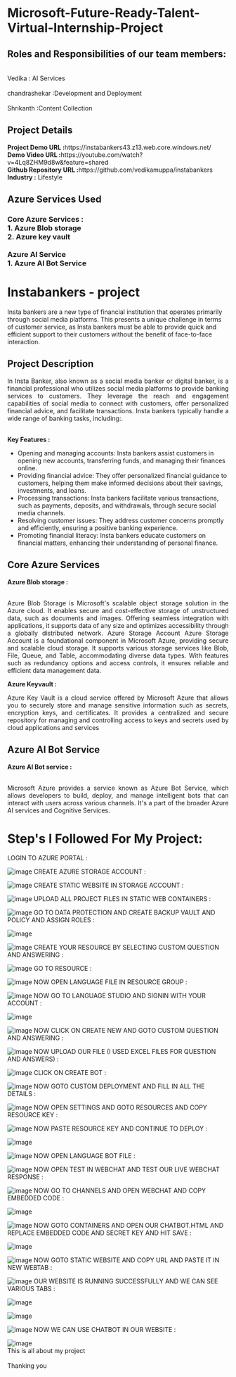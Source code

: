<h1>Microsoft-Future-Ready-Talent-Virtual-Internship-Project</h1>
<h2>Roles and Responsibilities of our team members:</h2>
<br>Vedika : AI Services</br>
<br>chandrashekar :Development and Deployment</br>
<br>Shrikanth :Content Collection</br>
<h2>Project Details</h2>
<b>Project Demo URL :</b>https://instabankers43.z13.web.core.windows.net/<br>
<b>Demo Video URL :</b>https://youtube.com/watch?v=4Lq8ZHM9d8w&feature=shared<br>
<b>Github Repository URL :</b>https://github.com/vedikamuppa/instabankers<br>
<b>Industry :</b> Lifestyle <br>
<h2>Azure Services Used</h2>
<h3>
Core Azure Services : <br>
1. Azure Blob storage <br>
2. Azure key vault <br> <br>
Azure AI Service <br>
1. Azure AI Bot Service
</h3>
<h1>Instabankers - project</h1> 
Insta bankers are a new type of financial institution that operates primarily through social media platforms. This presents a unique challenge in terms of customer service, as Insta bankers must be able to provide quick and efficient support to their customers without the benefit of face-to-face interaction.
<h2>Project Description</h2>
<p align="justify">In Insta Banker, also known as a social media banker or digital banker, is a financial professional who utilizes social media platforms to provide banking services to customers. They leverage the reach and engagement capabilities of social media to connect with customers, offer personalized financial advice, and facilitate transactions. Insta bankers typically handle a wide range of banking tasks, including:.</p><br>
<b>Key Features :</b>
<ul>
    <li>Opening and managing accounts: Insta bankers assist customers in opening new accounts, transferring funds, and managing their finances online.</li>
    <li>Providing financial advice: They offer personalized financial guidance to customers, helping them make informed decisions about their savings, investments, and loans.</li>
    <li>Processing transactions: Insta bankers facilitate various transactions, such as payments, deposits, and withdrawals, through secure social media channels.</li>
    <li>Resolving customer issues: They address customer concerns promptly and efficiently, ensuring a positive banking experience.</li>
    <li>Promoting financial literacy: Insta bankers educate customers on financial matters, enhancing their understanding of personal finance.</li>
</ul>
<h2>Core Azure Services</h2>
<b>Azure Blob storage :</b><br><p align="justify"><br>Azure Blob Storage is Microsoft's scalable object storage solution in the Azure cloud. It enables secure and cost-effective storage of unstructured data, such as documents and images. Offering seamless integration with applications, it supports data of any size and optimizes accessibility through a globally distributed network. Azure Storage Account Azure Storage Account is a foundational component in Microsoft Azure, providing secure and scalable cloud storage. It supports various storage services like Blob, File, Queue, and Table, accommodating diverse data types. With features such as redundancy options and access controls, it ensures reliable and efficient data management data.</p>
<b>Azure Keyvault :</b><br><p align="justify">Azure Key Vault is a cloud service offered by Microsoft Azure that allows you to securely store and manage sensitive information such as secrets, encryption keys, and certificates. It provides a centralized and secure repository for managing and controlling access to keys and secrets used by cloud applications and services</p>
<h2>Azure AI Bot Service</h2>
<b>Azure AI Bot service :</b><br><br><p align="justify">Microsoft Azure provides a service known as Azure Bot Service, which allows developers to build, deploy, and manage intelligent bots that can interact with users across various channels. It's a part of the broader Azure AI services and Cognitive Services. </p>
<h1>Step's I Followed For My Project:</h1>
LOGIN TO AZURE PORTAL :

![image](https://github.com/vedikamuppa/instabankers/assets/150030197/d0875519-b321-4588-a9ca-80c53a83bad1)
CREATE AZURE STORAGE ACCOUNT :

![image](https://github.com/vedikamuppa/instabankers/assets/150030197/74e066d7-7ac8-4459-a3ec-7386899c85b3)
CREATE STATIC WEBSITE IN STORAGE ACCOUNT :

![image](https://github.com/vedikamuppa/instabankers/assets/150030197/bc9aa446-484b-4ec2-95bf-ce6f5e236b9c)
UPLOAD ALL PROJECT FILES IN STATIC WEB CONTAINERS :

![image](https://github.com/vedikamuppa/instabankers/assets/150030197/b0de36d8-44dd-4396-90e4-020735102c37)
GO TO DATA PROTECTION AND CREATE BACKUP VAULT AND POLICY AND ASSIGN ROLES :

![image](https://github.com/vedikamuppa/instabankers/assets/150030197/7fa94079-ec20-494b-bab7-648b5e70879e)

![image](https://github.com/vedikamuppa/instabankers/assets/150030197/7f842f54-2b72-4c0a-9d1d-be80309eafb2)
CREATE YOUR RESOURCE BY SELECTING CUSTOM QUESTION AND ANSWERING :

![image](https://github.com/vedikamuppa/instabankers/assets/150030197/cb259e90-c5a1-4927-9ba5-b9996b2abda2)
GO TO RESOURCE :

![image](https://github.com/vedikamuppa/instabankers/assets/150030197/624b4f63-6150-43d8-8334-78f28ab1873a)
NOW OPEN LANGUAGE FILE IN RESOURCE GROUP :

![image](https://github.com/vedikamuppa/instabankers/assets/150030197/0fd57ccb-1f13-4ec4-bf59-5a1e632e0089)
NOW GO TO LANGUAGE STUDIO AND SIGNIN WITH YOUR ACCOUNT :

![image](https://github.com/vedikamuppa/instabankers/assets/150030197/63709f8b-f914-42b3-844a-c466426f3121)

![image](https://github.com/vedikamuppa/instabankers/assets/150030197/e87e95ca-e8b1-46ca-8c36-bfeaa37faf21)
NOW CLICK ON CREATE NEW AND GOTO CUSTOM QUESTION AND ANSWERING :

![image](https://github.com/vedikamuppa/instabankers/assets/150030197/00a04309-c009-447b-a94e-b66dfb3d6005)
NOW UPLOAD OUR FILE (I USED EXCEL FILES FOR QUESTION AND ANSWERS) :

![image](https://github.com/vedikamuppa/instabankers/assets/150030197/e9a75893-bc3b-420c-82cb-c6f56afd6346)
CLICK ON CREATE BOT :

![image](https://github.com/vedikamuppa/instabankers/assets/150030197/e1efade9-114a-4614-8a43-e6c54b38b4fb)
NOW GOTO CUSTOM DEPLOYMENT AND FILL IN ALL THE DETAILS :

![image](https://github.com/vedikamuppa/instabankers/assets/150030197/cabfa3bf-5c8e-4463-bc24-5e9d682f3e46)
NOW OPEN SETTINGS AND GOTO RESOURCES AND COPY RESOURCE KEY :

![image](https://github.com/vedikamuppa/instabankers/assets/150030197/4b76559b-8b59-4abd-8b66-6f283cad4c25)
NOW PASTE RESOURCE KEY AND CONTINUE TO DEPLOY :

![image](https://github.com/vedikamuppa/instabankers/assets/150030197/782a4153-c323-49ce-a584-29ff8eb84bb9)

![image](https://github.com/vedikamuppa/instabankers/assets/150030197/07ee7f44-12a8-4fcc-beda-c6dc42ddc593)
NOW OPEN LANGUAGE BOT FILE :

![image](https://github.com/vedikamuppa/instabankers/assets/150030197/0401309c-1613-4a7b-a88c-ceeedd188bc3)
NOW OPEN TEST IN WEBCHAT AND TEST OUR LIVE WEBCHAT RESPONSE :

![image](https://github.com/vedikamuppa/instabankers/assets/150030197/96837672-c44a-4f43-9f21-ef0bc3c19c41)
NOW GO TO CHANNELS AND OPEN WEBCHAT AND COPY EMBEDDED CODE :

![image](https://github.com/vedikamuppa/instabankers/assets/150030197/bee85723-156f-4237-b196-1c11a7c51909)

![image](https://github.com/vedikamuppa/instabankers/assets/150030197/f19f8579-5e05-4c20-b90a-b4a4c36444e6)
NOW GOTO CONTAINERS AND OPEN OUR CHATBOT.HTML AND REPLACE EMBEDDED CODE AND SECRET KEY AND HIT SAVE  :

![image](https://github.com/vedikamuppa/instabankers/assets/150030197/1a568051-538e-47a8-b925-22592c0a7735)

![image](https://github.com/vedikamuppa/instabankers/assets/150030197/4f00b063-bd2c-4cde-800d-6b1306d40e1e)
NOW GOTO STATIC WEBSITE AND COPY URL AND PASTE IT IN NEW WEBTAB :

![image](https://github.com/vedikamuppa/instabankers/assets/150030197/831a4ced-abf9-4b38-b362-7c99482bc1b8)
OUR WEBSITE IS RUNNING SUCCESSFULLY AND WE CAN SEE VARIOUS TABS :

![image](https://github.com/vedikamuppa/instabankers/assets/150030197/8e556648-880c-4f37-b20f-7c747a3149b1)

![image](https://github.com/vedikamuppa/instabankers/assets/150030197/173a95a4-c659-4bb2-b135-3de545fed141)

![image](https://github.com/vedikamuppa/instabankers/assets/150030197/d328c6e9-fb8c-42c2-ba76-7c352d6d6caf)
NOW WE CAN USE CHATBOT IN OUR WEBSITE :

![image](https://github.com/vedikamuppa/instabankers/assets/150030197/33532a83-7b69-45c7-abe7-322b28315da1)
<br>This is all about my project<br>
<br>Thanking you<br>





































